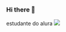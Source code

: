 ### Hi there 👋
estudante do alura
![](https://img.shields.io/badge/JavaScript-323330?style=for-the-badge&logo=javascript&logoColor=F7DF1E)
<!--
**anadota/anadota** is a ✨ _special_ ✨ repository because its `README.md` (this file) appears on your GitHub profile.

Here are some ideas to get you started:

- 🔭 I’m currently working on ...
- 🌱 I’m currently learning ...
- 👯 I’m looking to collaborate on ...
- 🤔 I’m looking for help with ...
- 💬 Ask me about ...
- 📫 How to reach me: ...
- 😄 Pronouns: ...
- ⚡ Fun fact: ...
-->
